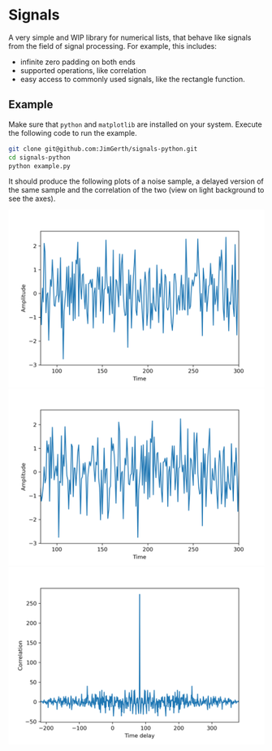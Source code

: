 # Signals

A very simple and WIP library for numerical lists, that behave like signals from the field of signal processing.
For example, this includes:
- infinite zero padding on both ends
- supported operations, like correlation
- easy access to commonly used signals, like the rectangle function.

## Example

Make sure that `python` and `matplotlib` are installed on your system.
Execute the following code to run the example.

```bash
git clone git@github.com:JimGerth/signals-python.git
cd signals-python
python example.py
```

It should produce the following plots of a noise sample,  a delayed version of the same sample and the correlation
of the two (view on light background to see the axes).

![](./images/noise.png)
![](./images/delayed.png)
![](./images/correlation.png)
